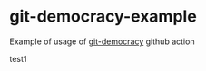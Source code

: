 # git-democracy-example
Example of usage of [git-democracy](https://github.com/myyk/git-democracy) github action

test1
